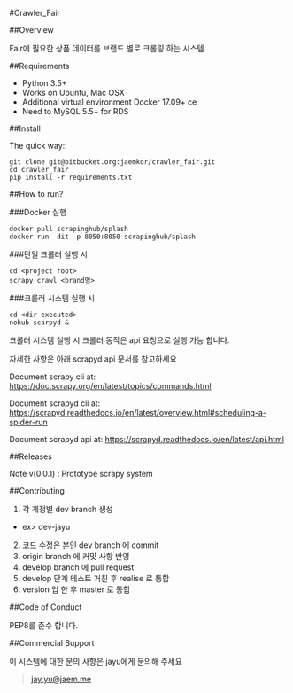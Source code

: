 #Crawler_Fair

##Overview

Fair에 필요한 상품 데이터를 브랜드 별로 크롤링 하는 시스템

##Requirements

* Python 3.5+
* Works on Ubuntu, Mac OSX
* Additional virtual environment Docker 17.09+ ce
* Need to MySQL 5.5+ for RDS


##Install

The quick way::

    git clone git@bitbucket.org:jaemkor/crawler_fair.git
    cd crawler_fair
    pip install -r requirements.txt

##How to run?

###Docker 실행 

    docker pull scrapinghub/splash
    docker run -dit -p 8050:8050 scrapinghub/splash
    
###단일 크롤러 실행 시
    
    cd <project root>
    scrapy crawl <brand명>

###크롤러 시스템 실행 시

    cd <dir executed>
    nohub scarpyd &
    
크롤러 시스템 실행 시 크롤러 동작은 api 요청으로 실행 가능 합니다. 

자세한 사항은 아래 scrapyd api 문서를 참고하세요

Document scrapy cli at: https://doc.scrapy.org/en/latest/topics/commands.html

Document scrapyd cli at: https://scrapyd.readthedocs.io/en/latest/overview.html#scheduling-a-spider-run

Document scrapyd api at: https://scrapyd.readthedocs.io/en/latest/api.html

##Releases

Note v(0.0.1) : Prototype scrapy system

##Contributing

1. 각 계정별 dev branch 생성
- ex> dev-jayu
2. 코드 수정은 본인 dev branch 에 commit
3. origin branch 에 커밋 사항 반영 
4. develop branch 에 pull request
5. develop 단계 테스트 거친 후 realise 로 통합
6. version 업 한 후 master 로 통합

##Code of Conduct

PEP8를 준수 합니다.

##Commercial Support

이 시스템에 대한 문의 사항은 jayu에게 문의해 주세요
> jay.yu@jaem.me